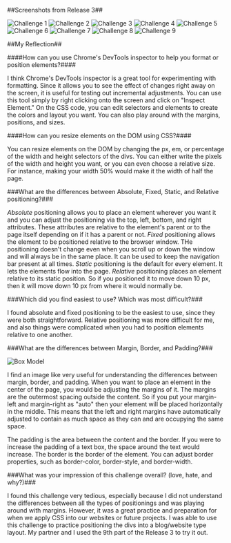 ##Screenshots from Release 3##

![Challenge 1](imgs/Challenge-1.png)
![Challenge 2](imgs/Challenge-2.png)
![Challenge 3](imgs/Challenge-3.png)
![Challenge 4](imgs/Challenge-4.png)
![Challenge 5](imgs/Challenge-5.png)
![Challenge 6](imgs/Challenge-6.png)
![Challenge 7](imgs/Challenge-7.png)
![Challenge 8](imgs/Challenge-8.png)
![Challenge 9](imgs/Challenge-9.png)

##My Reflection##

####How can you use Chrome's DevTools inspector to help you format or position elements?####

I think Chrome's DevTools inspector is a great tool for experimenting with formatting. Since it allows you to see the effect of changes right away on the screen, it is useful for testing out incremental adjustments. You can use this tool simply by right clicking onto the screen and click on "Inspect Element." On the CSS code, you can edit selectors and elements to create the colors and layout you want. You can also play around with the margins, positions, and sizes.

####How can you resize elements on the DOM using CSS?####

You can resize elements on the DOM by changing the px, em, or percentage of the width and height selectors of the divs. You can either write the pixels of the width and height you want, or you can even choose a relative size. For instance, making your width 50% would make it the width of half the page.

###What are the differences between Absolute, Fixed, Static, and Relative positioning?###

*Absolute* positioning allows you to place an element wherever you want it and you can adjust the positioning via the top, left, bottom, and right attributes. These attributes are relative to the element's parent or to the page itself depending on if it has a parent or not. *Fixed* positioning allows the element to be positioned relative to the browser window. THe positioning doesn't change even when you scroll up or down the window and will always be in the same place. It can be used to keep the navigation bar present at all times. *Static* positioning is the default for every element. It lets the elements flow into the page. *Relative* positioning places an element relative to its static position. So if you positioned it to move down 10 px, then it will move down 10 px from where it would normally be.

###Which did you find easiest to use? Which was most difficult?###

I found absolute and fixed positioning to be the easiest to use, since they were both straightforward. Relative positioning was more difficult for me, and also things were complicated when you had to position elements relative to one another.

###What are the differences between Margin, Border, and Padding?###

![Box Model](imgs/box-model.gif)

I find an image like very useful for understanding the differences between margin, border, and padding. When you want to place an element in the center of the page, you would be adjusting the margins of it. The margins are the outermost spacing outside the content. So if you put your margin-left and margin-right as "auto" then your element will be placed horizontally in the middle. This means that the left and right margins have automatically adjusted to contain as much space as they can and are occupying the same space.

The padding is the area between the content and the border. If you were to increase the padding of a text box, the space around the text would increase. The border is the border of the element. You can adjust border properties, such as border-color, border-style, and border-width.

###What was your impression of this challenge overall? (love, hate, and why?)###

I found this challenge very tedious, especially because I did not understand the differences between all the types of positionings and was playing around with margins. However, it was a great practice and preparation for when we apply CSS into our websites or future projects. I was able to use this challenge to practice positioning the divs into a blog/website type layout. My partner and I used the 9th part of the Release 3 to try it out.